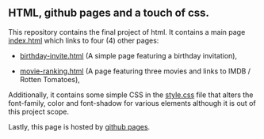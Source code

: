 ## HTML, github pages and a touch of css.

This repository contains the final project of html. It contains a main page [index.html](https://github.com/konstantinosy/html-css-page/blob/main/index.html) which links to four (4) other pages:

* [birthday-invite.html](https://github.com/konstantinosy/html-css-page/blob/main/public/birthday-invite.html) (A simple page featuring a birthday invitation),

* [movie-ranking.html](https://github.com/konstantinosy/html-css-page/blob/main/public/movie-ranking.html) (A page featuring three movies and links to IMDB / Rotten Tomatoes),

Additionally, it contains some simple CSS in the [style.css](https://github.com/konstantinosy/html-css-page/blob/main/style.css) file that alters the font-family, color and font-shadow for various elements although it is out of this project scope.

Lastly, this page is hosted by [github pages](https://pages.github.com/).

  


